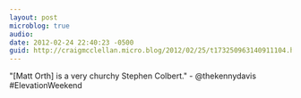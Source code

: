```yaml
---
layout: post
microblog: true
audio: 
date: 2012-02-24 22:40:23 -0500
guid: http://craigmcclellan.micro.blog/2012/02/25/t173250963140911104.html
---
```

"[Matt Orth] is a very churchy Stephen Colbert." - @thekennydavis #ElevationWeekend
